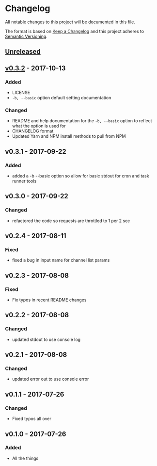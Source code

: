 # Changelog
All notable changes to this project will be documented in this file.

The format is based on [Keep a Changelog](http://keepachangelog.com/en/1.0.0/)
and this project adheres to [Semantic Versioning](http://semver.org/spec/v2.0.0.html).

## [Unreleased]

## [v0.3.2] - 2017-10-13
### Added
- LICENSE
- `-b, --basic` option default setting documentation

### Changed
- README and help documentation for the `-b, --basic` option to reflect what the option is used for
- CHANGELOG format
- Updated Yarn and NPM install methods to pull from NPM

## v0.3.1 - 2017-09-22
### Added
- added a -b --basic option so allow for basic stdout for cron and task runner tools

## v0.3.0 - 2017-09-22
### Changed
 - refactored the code so requests are throttled to 1 per 2 sec

## v0.2.4 - 2017-08-11
### Fixed
- fixed a bug in input name for channel list params

## v0.2.3 - 2017-08-08
### Fixed
- Fix typos in recent README changes

## v0.2.2 - 2017-08-08
### Changed
- updated stdout to use console log

## v0.2.1 - 2017-08-08
### Changed
- updated error out to use console error

## v0.1.1 - 2017-07-26
### Changed
- Fixed typos all over

## v0.1.0 - 2017-07-26
### Added
- All the things

[Unreleased]: https://github.com/wearefine/slack-archive-bot/compare/v0.3.1...HEAD
[v0.3.2]: https://github.com/wearefine/slack-archive-bot/compare/v0.3.1...v0.3.2
